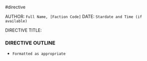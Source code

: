 #directive

AUTHOR: `Full Name, [Faction Code]`
DATE: `Stardate and Time (if available)`

DIRECTIVE TITLE: 

### DIRECTIVE OUTLINE
- `Formatted as appropriate`